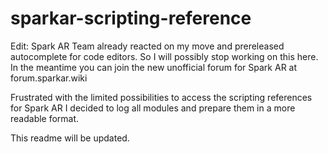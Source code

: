 # sparkar-scripting-reference

Edit: Spark AR Team already reacted on my move and prereleased autocomplete for code editors.
So I will possibly stop working on this here. In the meantime you can join the new unofficial forum
for Spark AR at forum.sparkar.wiki

Frustrated with the limited possibilities to access the scripting references for
Spark AR I decided to log all modules and prepare them in a more readable format.

This readme will be updated.
